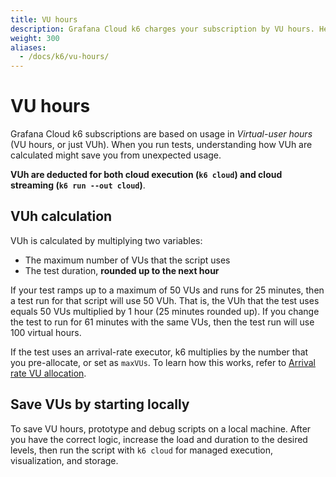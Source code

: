 ```yaml
---
title: VU hours
description: Grafana Cloud k6 charges your subscription by VU hours. Here's how it works.
weight: 300
aliases:
  - /docs/k6/vu-hours/
---
```


# VU hours

Grafana Cloud k6 subscriptions are based on usage in _Virtual-user hours_ (VU hours, or just VUh).
When you run tests, understanding how VUh are calculated might save you from unexpected usage.

**VUh are deducted for both cloud execution (`k6 cloud`) and cloud streaming (`k6 run --out cloud`)**.

## VUh calculation

VUh is calculated by multiplying two variables:
- The maximum number of VUs that the script uses
- The test duration, **rounded up to the next hour**

If your test ramps up to a maximum of 50 VUs and runs for 25 minutes, then a test run for that script will use 50 VUh.
That is, the VUh that the test uses equals 50 VUs multiplied by 1 hour (25 minutes rounded up).
If you change the test to run for 61 minutes with the same VUs, then the test run will use 100 virtual hours.

If the test uses an arrival-rate executor, k6 multiplies by the number that you pre-allocate, or set as `maxVUs`.
To learn how this works, refer to [Arrival rate VU allocation](https://k6.io/docs/using-k6/scenarios/concepts/arrival-rate-vu-allocation).

## Save VUs by starting locally

To save VU hours, prototype and debug scripts on a local machine.
After you have the correct logic, increase the load and duration to the desired levels, then run the script with `k6 cloud` for managed execution, visualization, and storage.


